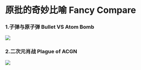 # 原批的奇妙比喻    Fancy Compare

### 1.子弹与原子弹    Bullet VS Atom Bomb

![](https://github.com/DreamingCats/GenshitJokes/raw/main/genshitjokes/原批的奇妙比喻/子弹与原子弹.jpg)

### 2.二次元肖战    Plague of ACGN

![](https://github.com/DreamingCats/GenshitJokes/raw/main/genshitjokes/原批的奇妙比喻/二次元肖战.jpg)
